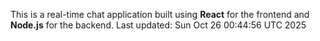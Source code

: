 This is a real-time chat application built using **React** for the frontend and **Node.js** for the backend.
Last updated: Sun Oct 26 00:44:56 UTC 2025
